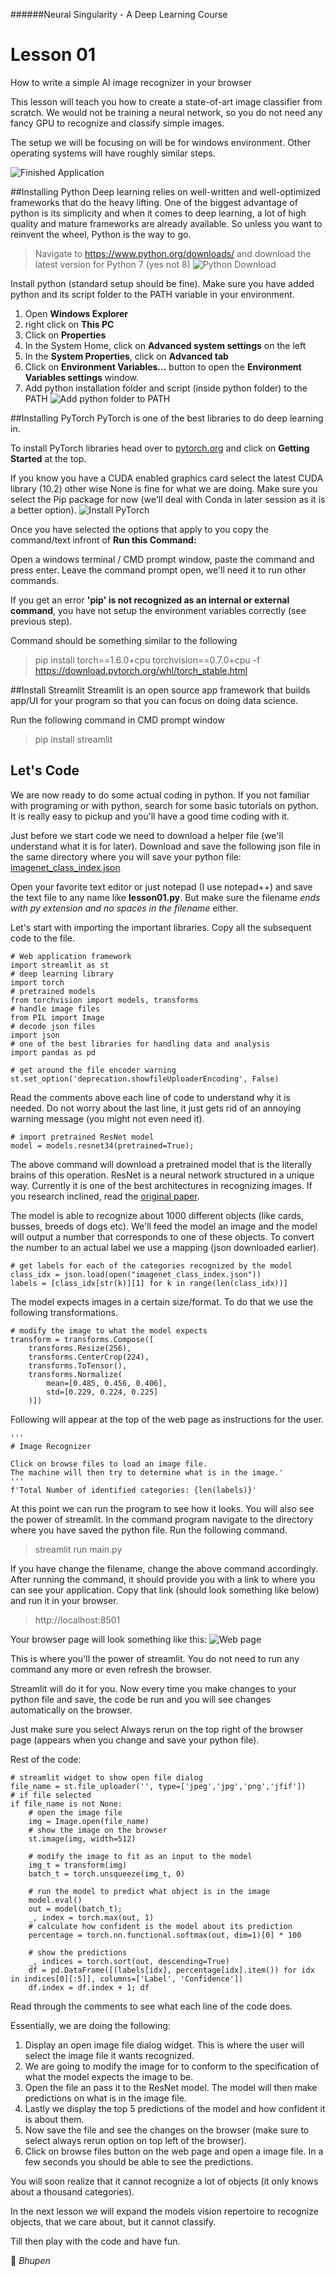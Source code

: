######Neural Singularity - A Deep Learning Course
# Lesson 01
How to write a simple AI image recognizer in your browser

This lesson will teach you how to create a state-of-art image classifier from scratch. We would not be training a neural network, so you do not need any fancy GPU to recognize and classify simple images.

The setup we will be focusing on will be for windows environment. Other operating systems will have roughly similar steps.

![Finished Application](image01.png)

##Installing Python
Deep learning relies on well-written and well-optimized frameworks that do the heavy lifting. One of the biggest advantage of python is its simplicity and when it comes to deep learning, a lot of high quality and mature frameworks are already available. So unless you want to reinvent the wheel, Python is the way to go.
> Navigate to https://www.python.org/downloads/ and download the latest version for Python 7 (yes not 8)
![Python Download](image02.png)

Install python (standard setup should be fine). Make sure you have added python and its script folder to the PATH variable in your environment.

1. Open **Windows Explorer**
2. right click on **This PC**
3. Click on **Properties**
4. In the System Home, click on **Advanced system settings** on the left
5. In the **System Properties**, click on **Advanced tab**
6. Click on **Environment Variables...** button to open the **Environment Variables settings** window.
7. Add python installation folder and script (inside python folder) to the PATH
![Add python folder to PATH](image03.png)

##Installing PyTorch
PyTorch is one of the best libraries to do deep learning in.
 
To install PyTorch libraries head over to [pytorch.org](http://www.pytorch.org) and click on **Getting Started** at the top. 

If you know you have a CUDA enabled graphics card select the latest CUDA library (10.2) other wise None is fine for what we are doing. Make sure you select the Pip package for now (we'll deal with Conda in later session as it is a better option).
![Install PyTorch](image04.png)

Once you have selected the options that apply to you copy the command/text infront of **Run this Command:**

Open a windows terminal / CMD prompt window, paste the command and press enter. Leave the command prompt open, we'll need it to run other commands. 

If you get an error **'pip' is not recognized as an internal or external command**, you have not setup the environment variables correctly (see previous step). 

Command should be something similar to the following
> pip install torch==1.6.0+cpu torchvision==0.7.0+cpu -f https://download.pytorch.org/whl/torch_stable.html

##Install Streamlit
Streamlit is an open source app framework that builds app/UI for your program so that you can focus on doing data science.

Run the following command in CMD prompt window
>pip install streamlit

## Let's Code
We are now ready to do some actual coding in python. If you not familiar with programing or with python, search for some basic tutorials on python. It is really easy to pickup and you'll have a good time coding with it.

Just before we start code we need to download a helper file (we'll understand what it is for later). Download and save the following json file in the same directory where you will save your python file: [imagenet_class_index.json](https://s3.amazonaws.com/deep-learning-models/image-models/imagenet_class_index.json)

Open your favorite text editor or just notepad (I use notepad++) and save the text file to any name like **lesson01.py**. But make sure the filename _ends with py extension and no spaces in the filename_ either.

Let's start with importing the important libraries. Copy all the subsequent code to the file.

    # Web application framework
    import streamlit as st
    # deep learning library
    import torch
    # pretrained models
    from torchvision import models, transforms
    # handle image files
    from PIL import Image
    # decode json files
    import json
    # one of the best libraries for handling data and analysis
    import pandas as pd
    
    # get around the file encoder warning
    st.set_option('deprecation.showfileUploaderEncoding', False)

Read the comments above each line of code to understand why it is needed.
Do not worry about the last line, it just gets rid of an annoying warning message (you might not even need it).

    # import pretrained ResNet model
    model = models.resnet34(pretrained=True);

The above command will download a pretrained model that is the literally brains of this operation. ResNet is a neural network structured in a unique way. Currently it is one of the best architectures in recognizing images.
If you research inclined, read the [original paper](https://arxiv.org/abs/1512.03385).

The model is able to recognize about 1000 different objects (like cards, busses, breeds of dogs etc). We'll feed the model an image and the model will output a number that corresponds to one of these objects. To convert the number to an actual label we use a mapping (json downloaded earlier).

    # get labels for each of the categories recognized by the model
    class_idx = json.load(open("imagenet_class_index.json"))
    labels = [class_idx[str(k)][1] for k in range(len(class_idx))]

The model expects images in a certain size/format. To do that we use the following transformations.

    # modify the image to what the model expects
    transform = transforms.Compose([
        transforms.Resize(256),
        transforms.CenterCrop(224),
        transforms.ToTensor(),
        transforms.Normalize(
            mean=[0.485, 0.456, 0.406],
            std=[0.229, 0.224, 0.225]
        )])
 
Following will appear at the top of the web page as instructions for the user.
 
    '''
    # Image Recognizer
    
    Click on browse files to load an image file.
    The machine will then try to determine what is in the image.'
    '''
    f'Total Number of identified categories: {len(labels)}'

At this point we can run the program to see how it looks. You will also see the power of streamlit. In the command program navigate to the directory where you have saved the python file. Run the following command.
>streamlit run main.py

If you have change the filename, change the above command accordingly. After running the command, it should provide you with a link to where you can see your application. Copy that link (should look something like below) and run it in your browser.
>http://localhost:8501

Your browser page will look something like this:
![Web page](image05.png)

This is where you'll the power of streamlit. You do not need to run any command any more or even refresh the browser.

Streamlit will do it for you. Now every time you make changes to your python file and save, the code be run and you will see changes automatically on the browser.

Just make sure you select Always rerun on the top right of the browser page (appears when you change and save your python file).

Rest of the code:

    # streamlit widget to show open file dialog
    file_name = st.file_uploader('', type=['jpeg','jpg','png','jfif'])
    # if file selected
    if file_name is not None:
        # open the image file
        img = Image.open(file_name)
        # show the image on the browser
        st.image(img, width=512)
        
        # modify the image to fit as an input to the model
        img_t = transform(img)
        batch_t = torch.unsqueeze(img_t, 0)
    
        # run the model to predict what object is in the image
        model.eval()
        out = model(batch_t);
        _, index = torch.max(out, 1)
        # calculate how confident is the model about its prediction
        percentage = torch.nn.functional.softmax(out, dim=1)[0] * 100

        # show the predictions
        _, indices = torch.sort(out, descending=True)
        df = pd.DataFrame([(labels[idx], percentage[idx].item()) for idx in indices[0][:5]], columns=['Label', 'Confidence'])
        df.index = df.index + 1; df

Read through the comments to see what each line of the code does.

Essentially, we are doing the following:
1. Display an open image file dialog widget. This is where the user will select the image file it wants recognized.
2. We are going to modify the image for to conform to the specification of what the model expects the image to be.
3. Open the file an pass it to the ResNet model. The model will then make predictions on what is in the image file.
4. Lastly we display the top 5 predictions of the model and how confident it is about them.
5. Now save the file and see the changes on the browser (make sure to select always rerun option on top left of the browser).
6. Click on browse files button on the web page and open a image file. In a few seconds you should be able to see the predictions.

You will soon realize that it cannot recognize a lot of objects (it only knows about a thousand categories).

In the next lesson we will expand the models vision repertoire to recognize objects, that we care about, but it cannot classify.

Till then play with the code and have fun.

:pray:
_Bhupen_
